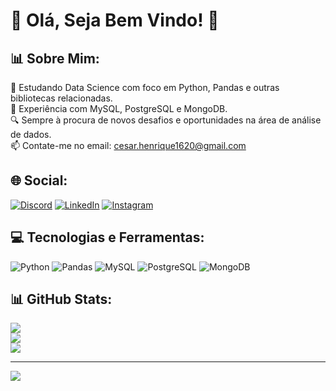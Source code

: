 # 👋 Olá, Seja Bem Vindo! 🌟

## 📊 Sobre Mim:
🐍 Estudando Data Science com foco em Python, Pandas e outras bibliotecas relacionadas.
<br>💾 Experiência com MySQL, PostgreSQL e MongoDB.
<br>🔍 Sempre à procura de novos desafios e oportunidades na área de análise de dados.
<br>📫 Contate-me no email: [cesar.henrique1620@gmail.com](mailto:cesar.henrique1620@gmail.com)

## 🌐 Social:
[![Discord](https://img.shields.io/badge/Discord-%237289DA.svg?logo=discord&logoColor=white)](https://discord.com/invite/419256797778411541) [![LinkedIn](https://img.shields.io/badge/LinkedIn-%230077B5.svg?logo=linkedin&logoColor=white)](https://www.linkedin.com/in/seu-linkedin/) [![Instagram](https://img.shields.io/badge/Instagram-%23E4405F.svg?logo=Instagram&logoColor=white)](https://www.instagram.com/cesarhike/)

## 💻 Tecnologias e Ferramentas:
![Python](https://img.shields.io/badge/python-%2314354C.svg?style=for-the-badge&logo=python&logoColor=white) ![Pandas](https://img.shields.io/badge/Pandas-%23150458.svg?style=for-the-badge&logo=pandas&logoColor=white) ![MySQL](https://img.shields.io/badge/mysql-%2300f.svg?style=for-the-badge&logo=mysql&logoColor=white) ![PostgreSQL](https://img.shields.io/badge/PostgreSQL-%23316192.svg?style=for-the-badge&logo=postgresql&logoColor=white) ![MongoDB](https://img.shields.io/badge/MongoDB-%234ea94b.svg?style=for-the-badge&logo=mongodb&logoColor=white)

## 📊 GitHub Stats:
![](https://github-readme-stats.vercel.app/api?username=Cesarhsl&theme=gotham&hide_border=true&include_all_commits=true&count_private=true)
<br/>
![](https://github-readme-streak-stats.herokuapp.com/?user=Cesarhsl&theme=gotham&hide_border=true)
<br/>
![](https://github-readme-stats.vercel.app/api/top-langs/?username=Cesarhsl&theme=gotham&hide_border=true&include_all_commits=true&count_private=true&layout=compact)

---
[![](https://visitcount.itsvg.in/api?id=seu_usuario&icon=9&color=8)](https://visitcount.itsvg.in)
